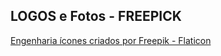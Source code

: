 ## LOGOS e Fotos - FREEPICK
<a href="https://www.flaticon.com/br/icones-gratis/engenharia" title="engenharia ícones">Engenharia ícones criados por Freepik - Flaticon</a>